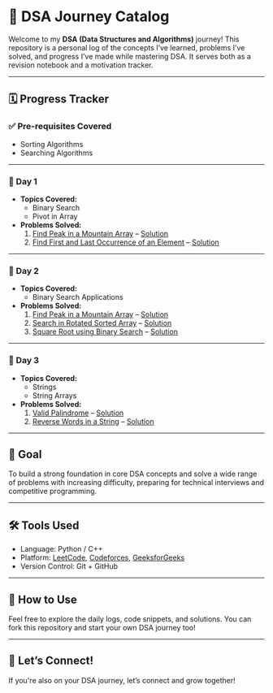 # 📘 DSA Journey Catalog

Welcome to my **DSA (Data Structures and Algorithms)** journey! This repository is a personal log of the concepts I’ve learned, problems I’ve solved, and progress I’ve made while mastering DSA. It serves both as a revision notebook and a motivation tracker.

---

## 🗓️ Progress Tracker

### ✅ Pre-requisites Covered
- Sorting Algorithms
- Searching Algorithms

---

### 📅 Day 1
- **Topics Covered:**
  - Binary Search
  - Pivot in Array
- **Problems Solved:**
  1. [Find Peak in a Mountain Array](https://leetcode.com/problems/peak-index-in-a-mountain-array/) – [Solution](./solutions/day1/peak_mountain_array.py)
  2. [Find First and Last Occurrence of an Element](https://leetcode.com/problems/find-first-and-last-position-of-element-in-sorted-array/) – [Solution](./solutions/day1/first_last_occurrence.py)

---

### 📅 Day 2
- **Topics Covered:**
  - Binary Search Applications
- **Problems Solved:**
  1. [Find Peak in a Mountain Array](https://leetcode.com/problems/peak-index-in-a-mountain-array/) – [Solution](./solutions/day2/peak_mountain_array.py)
  2. [Search in Rotated Sorted Array](https://leetcode.com/problems/search-in-rotated-sorted-array/) – [Solution](./solutions/day2/search_rotated_array.py)
  3. [Square Root using Binary Search](https://leetcode.com/problems/sqrtx/) – [Solution](./solutions/day2/sqrt_binary_search.py)

---

### 📅 Day 3
- **Topics Covered:**
  - Strings
  - String Arrays
- **Problems Solved:**
  1. [Valid Palindrome](https://leetcode.com/problems/valid-palindrome/) – [Solution](./solutions/day3/valid_palindrome.py)
  2. [Reverse Words in a String](https://leetcode.com/problems/reverse-words-in-a-string/) – [Solution](./solutions/day3/reverse_words.py)

---

## 🎯 Goal
To build a strong foundation in core DSA concepts and solve a wide range of problems with increasing difficulty, preparing for technical interviews and competitive programming.

---

## 🛠️ Tools Used
- Language: Python / C++
- Platform: [LeetCode](https://leetcode.com/), [Codeforces](https://codeforces.com/), [GeeksforGeeks](https://www.geeksforgeeks.org/)
- Version Control: Git + GitHub

---

## 🚀 How to Use
Feel free to explore the daily logs, code snippets, and solutions. You can fork this repository and start your own DSA journey too!

---

## 🙌 Let’s Connect!
If you're also on your DSA journey, let’s connect and grow together!

